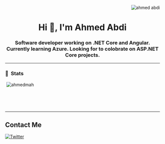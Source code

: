  <p align="right"> <img src="https://komarev.com/ghpvc/?username=ahmedmah&label=Profile%20views&color=0e75b6&style=flat" alt="ahmed abdi" /> </p>
<h1 align="center">Hi 👋, I'm Ahmed Abdi</h1>
<h3 align="center">Software developer working on .NET Core and Angular. Currently learning Azure. Looking for to colobrate on ASP.NET Core projects.</h3>


---

### 📝 &nbsp;Stats

<p>&nbsp;<img align="center" src="https://github-readme-stats.vercel.app/api?username=ahmedmah&show_icons=true&locale=en&theme=tokyonight&layout=compact" alt="ahmedmah" /></p><br /><br /><br />

---

## Contact Me
[![Twitter](https://img.shields.io/badge/Twitter-1DA1F2?style=for-the-badge&logo=twitter&logoColor=white)](https://twitter.com/Ahm3dia)


